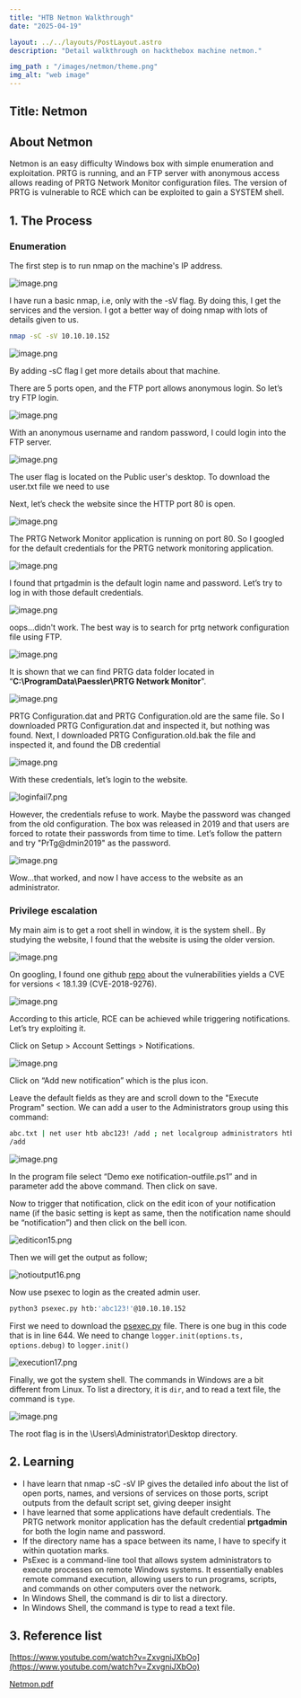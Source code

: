```yaml
---
title: "HTB Netmon Walkthrough"
date: "2025-04-19"

layout: ../../layouts/PostLayout.astro
description: "Detail walkthrough on hackthebox machine netmon."

img_path : "/images/netmon/theme.png"
img_alt: "web image"
---
```


## Title: Netmon

## About Netmon

Netmon is an easy difficulty Windows box with simple enumeration and exploitation. PRTG is running, and an FTP server with anonymous access allows reading of PRTG Network Monitor configuration files. The version of PRTG is vulnerable to RCE which can be exploited to gain a SYSTEM shell. 

## 1. The Process

### Enumeration

The first step is to run nmap on the machine's IP address.

![image.png](/images/netmon/nmap1.png)

I have run a basic nmap, i.e, only with the -sV flag. By doing this, I get the services and the version. I got a better way of doing nmap with lots of details given to us.

```bash
nmap -sC -sV 10.10.10.152 
```

![image.png](/images/netmon/nmap2.png)

By adding -sC flag I get more details about that machine.

There are 5 ports open, and the FTP port allows anonymous login. So let’s try FTP login.

![image.png](/images/netmon/ftp3.pngg)

With an anonymous username and random password, I could login into the FTP server.

![image.png](/images/netmon/userflag4.png)

The user flag is located on the Public user's desktop. To download the user.txt file we need to use 

 Next, let’s check the website since the HTTP port 80 is open.

![image.png](/images/netmon/website5.png)

The PRTG Network Monitor application is running on port 80. So I googled for the default credentials for the PRTG network monitoring application.

![image.png](/images/netmon/defalut6.png)

I found that prtgadmin is the default login name and password. Let’s try to log in with those default credentials.

![image.png](/images/netmon/loginfail7.png)

oops…didn't work. The best way is to search for prtg network configuration file using FTP. 

![image.png](/images/netmon/file8.png)

It is shown that we can find PRTG data folder located in “**C:\ProgramData\Paessler\PRTG Network Monitor**". 

![image.png](/images/netmon/programdata9.png)

PRTG Configuration.dat and PRTG Configuration.old are the same file. So I downloaded PRTG Configuration.dat and inspected it, but nothing was found. Next, I downloaded PRTG Configuration.old.bak the file and inspected it, and found the DB credential

![image.png](/images/netmon/db9b.png)

With these credentials, let’s login to the website.

![loginfail7.png](/images/netmon/loginfail7.png)

However, the credentials refuse to work. Maybe the password was changed from the old
configuration. The box was released in 2019 and that users are forced to rotate their passwords from time to time. Let’s follow the pattern and try "PrTg@dmin2019" as the password.

![image.png](/images/netmon/page10.png)

Wow…that worked, and now I have access to the website as an administrator. 

### Privilege escalation

My main aim is to get a root shell in window, it is the system shell.. By studying the website, I found that the website is using the older version.

![image.png](/images/netmon/version11.png)

On googling, I found one github [repo](https://github.com/rapid7/metasploit-framework/blob/master/documentation/modules/exploit/windows/http/prtg_authenticated_rce.md) about the vulnerabilities yields a CVE for versions < 18.1.39 (CVE-2018-9276).

![image.png](/images/netmon/vul12.png)

According to this article,  RCE can be achieved while triggering notifications. Let’s try exploiting it.

Click on Setup > Account Settings > Notifications.

![image.png](/images/netmon/noti13.png)

Click on “Add new notification” which is the plus icon.

Leave the default fields as they are and scroll down to the "Execute Program" section. We can
add a user to the Administrators group using this command:

```bash
abc.txt | net user htb abc123! /add ; net localgroup administrators htb
/add
```

![image.png](/images/netmon/execution14.png)

In the program file select “Demo exe notification-outfile.ps1” and in parameter add the above command. Then click on save.

Now to trigger that notification, click on the edit icon of your notification name (if the basic setting is kept as same, then the notification name should be “notification”) and then click on the bell icon.

![editicon15.png](/images/netmon/editicon15.pngg)

Then we will get the output as follow;

![notioutput16.png](/images/netmon/notioutput16.png)

Now use psexec to login as the created admin user.

```bash
python3 psexec.py htb:'abc123!'@10.10.10.152
```

First we need to download the [psexec.py](https://github.com/fortra/impacket/blob/master/examples/psexec.py) file. There is one bug in this code that is in line 644. We need to change `logger.init(options.ts, options.debug)` to `logger.init()`

![execution17.png](/images/netmon/execution17.png)

Finally, we got the system shell. The commands in Windows are a bit different from Linux. To list a directory, it is `dir`, and to read a text file, the command is `type`.

![image.png](/images/netmon/rootflag.png)

The root flag is in the \Users\Administrator\Desktop directory.

## 2. Learning

- I have learn that nmap -sC -sV IP gives the detailed info about the list of open ports, names, and versions of services on those ports, script outputs from the default script set, giving deeper insight
- I have learned that some applications have default credentials. The PRTG network monitor application has the default credential **prtgadmin** for both the login name and password.
- If the directory name has a space between its name, I have to specify it within quotation marks.
- PsExec is a command-line tool that allows system administrators to execute processes on remote Windows systems. It essentially enables remote command execution, allowing users to run programs, scripts, and commands on other computers over the network.
- In Windows Shell, the command is dir to list a directory.
- In Windows Shell, the command is type to read a text file.

## 3. Reference list

[https://www.youtube.com/watch?v=ZxvgniJXbOo](https://www.youtube.com/watch?v=ZxvgniJXbOo)

[Netmon.pdf](/images/netmon/Netmon.pdf)
